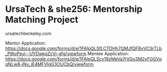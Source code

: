 # UrsaTech & she256: Mentorship Matching Project

ursatechberkeley.com

Mentor Application: https://docs.google.com/forms/d/e/1FAIpQLSfLCTDHh7QMJfQFByVCSrTLb_P8loPeyi--UYDwkqZcVj-gfg/viewform
Mentee Application: https://docs.google.com/forms/d/e/1FAIpQLScv19zMeVa7rVGo3M2vFGGVpgNLw8-iNv_jE4MFVIgG3OUCbQ/viewform
